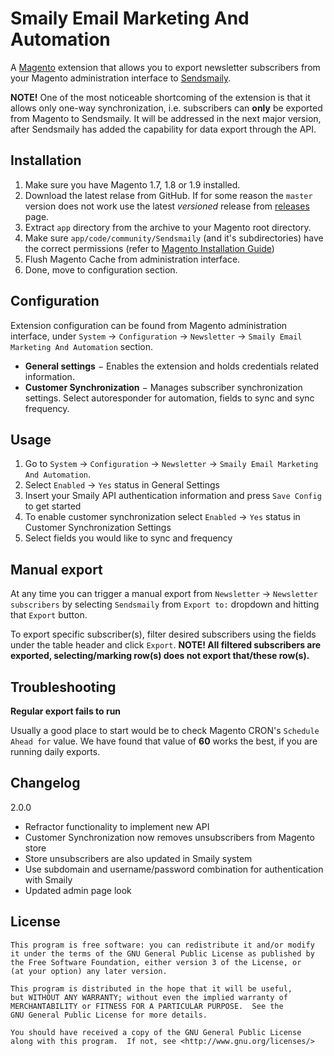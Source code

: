 # Smaily Email Marketing And Automation
A [Magento](http://magento.com/ "eCommerce Software & eCommerce Platform Solutions | Magento") extension that allows you to export newsletter subscribers from your Magento administration interface to [Sendsmaily](https://sendsmaily.com/ "Sendsmaily").

**NOTE!** One of the most noticeable shortcoming of the extension is that it allows only one-way synchronization, i.e. subscribers can **only** be exported from Magento to Sendsmaily. It will be addressed in the next major version, after Sendsmaily has added the capability for data export through the API.

## Installation
1. Make sure you have Magento 1.7, 1.8 or 1.9 installed.
2. Download the latest relase from GitHub. If for some reason the `master` version does not work use the latest *versioned* release from [releases](https://github.com/sendsmaily/Sendsmaily-Sync-for-Magento/releases) page.
2. Extract `app` directory from the archive to your Magento root directory.
3. Make sure `app/code/community/Sendsmaily` (and it's subdirectories) have the correct permissions (refer to [Magento Installation Guide](http://www.magentocommerce.com/knowledge-base/entry/ce18-and-ee113-installing#install-privs "Installing and Verifying Magento Community Edition (CE) and Enterprise Edition (EE)"))
4. Flush Magento Cache from administration interface.
5. Done, move to configuration section.

## Configuration
Extension configuration can be found from Magento administration interface, under `System` &rarr; `Configuration` &rarr; `Newsletter` &rarr; `Smaily Email Marketing And Automation` section.

* **General settings** &minus; Enables the extension and holds credentials related information.
* **Customer Synchronization** &minus; Manages subscriber synchronization settings. Select autoresponder for automation, fields to sync and sync frequency.

## Usage

1. Go to `System` &rarr; `Configuration` &rarr; `Newsletter` &rarr; `Smaily Email Marketing And Automation`.
2. Select `Enabled` &rarr; `Yes` status in General Settings
3. Insert your Smaily API authentication information and press `Save Config` to get started
4. To enable customer synchronization select `Enabled` &rarr; `Yes` status in Customer Synchronization Settings
5. Select fields you would like to sync and frequency

## Manual export
At any time you can trigger a manual export from `Newsletter` &rarr; `Newsletter subscribers` by selecting `Sendsmaily` from `Export to:` dropdown and hitting that `Export` button.

To export specific subscriber(s), filter desired subscribers using the fields under the table header and click `Export`. 
**NOTE! All filtered subscribers are exported, selecting/marking row(s) does not export that/these row(s).**

## Troubleshooting
**Regular export fails to run**

Usually a good place to start would be to check Magento CRON's `Schedule Ahead for` value. We have found that value of **60** works the best, if you are running daily exports.

## Changelog

2.0.0

- Refractor functionality to implement new API
- Customer Synchronization now removes unsubscribers from Magento store
- Store unsubscribers are also updated in Smaily system
- Use subdomain and username/password combination for authentication with Smaily
- Updated admin page look

## License
```
This program is free software: you can redistribute it and/or modify
it under the terms of the GNU General Public License as published by
the Free Software Foundation, either version 3 of the License, or
(at your option) any later version.

This program is distributed in the hope that it will be useful,
but WITHOUT ANY WARRANTY; without even the implied warranty of
MERCHANTABILITY or FITNESS FOR A PARTICULAR PURPOSE.  See the
GNU General Public License for more details.

You should have received a copy of the GNU General Public License
along with this program.  If not, see <http://www.gnu.org/licenses/>
```
